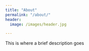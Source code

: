 ```yaml
---
title: "About"
permalink: "/about/"
header:
  image: /images/header.jpg

---
```


This is where a brief description goes

